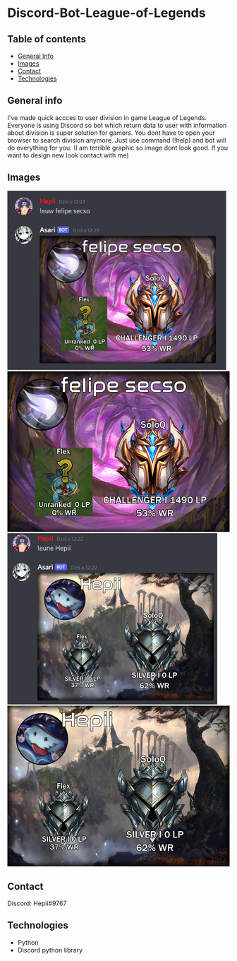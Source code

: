 # Discord-Bot-League-of-Legends
## Table of contents
* [General Info](#general_info)
* [Images](#images)
* [Contact](#contact)
* [Technologies](#technologies)
## General info
I've made quick accces to user division in game League of Legends. Everyone is using Discord so bot which return data to user with information about division is super solution for gamers. You dont have to open your browser to search division anymore. Just use command (!help) and bot will do everything for you. (I am terrible graphic so image dont look good. If you want to design new look contact with me)

## Images
![1](./images/Discord_Nk9UXnSBcP.png)<br />
![2](./images/ready(1).png)<br />
![3](./images/Discord_rN4qQl8ntP.png)<br />
![4](./images/ready.png)

## Contact
Discord: Hepii#9767 <br />

## Technologies
* Python
* Discord python library
